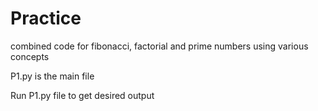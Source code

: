 # Practice
combined code for fibonacci, factorial and prime numbers using various concepts 

P1.py is the main file

Run P1.py file to get desired output
